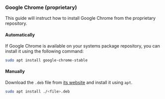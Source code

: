 ### Google Chrome (proprietary)

This guide will instruct how to install Google Chrome from the proprietary repository.

#### **Automatically**

If Google Chrome is available on your systems package repository, you can install it using the following command:

```bash
sudo apt install google-chrome-stable
```

#### **Manually**

Download the `.deb` file from [its website](https://www.google.com/chrome/) and install it using `apt`.

```bash
sudo apt install ./<file>.deb
```
